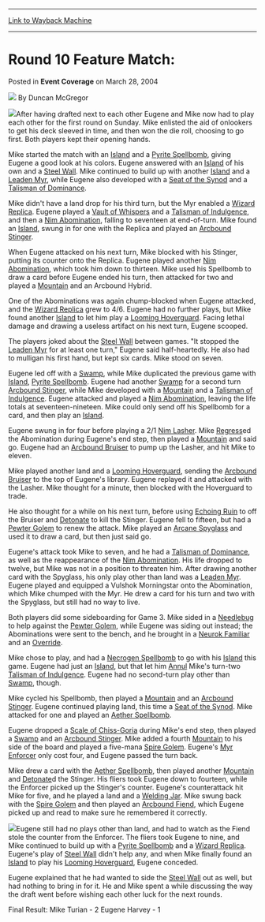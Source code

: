 
---
[Link to Wayback Machine](https://web.archive.org/web/20220627174751/https://magic.wizards.com/en/articles/archive/event-coverage/round-10-feature-match-2004-03-28-1)

[_metadata_:author]:- "Duncan McGregor"
[_metadata_:description]:- "After having drafted next to each other Eugene and Mike now had to play each other for the first round on Sunday. Mike enlisted the aid of onlookers to get his deck sleeved in time, and then won the die roll, choosing to go first. Both players kept their opening hands. Mike started the match with an Island and a Pyrite Spellbomb, giving Eugene a good look at his colors. Eugene"
[_metadata_:generator]:- "Drupal 7 (http://drupal.org)"
[_metadata_:node]:- "550986"
[_metadata_:publish_date]:- "2004-03-28"
[_metadata_:source]:- "div-main-content"
[_metadata_:title]:- "Round 10 Feature Match:"
[_metadata_:wayback_capture_timestamp]:- "2022-06-27 17:47:51"
[_metadata_:wayback_raw_url]:- "https://web.archive.org/web/20220627174751id_/https://magic.wizards.com/en/articles/archive/event-coverage/round-10-feature-match-2004-03-28-1"
[_metadata_:wayback_url]:- "https://magic.wizards.com/en/articles/archive/event-coverage/round-10-feature-match-2004-03-28-1"
---


Round 10 Feature Match:
=======================



 Posted in **Event Coverage**
 on March 28, 2004 






![](https://media.magic.wizards.com/styles/auth_small/public/generic-avatar-150_153.png)
By Duncan McGregor











![](https://media.magic.wizards.com/image_legacy_migration/sideboard/images/gpcol04/dr1_2.jpg)After having drafted next to each other Eugene and Mike now had to play each other for the first round on Sunday. Mike enlisted the aid of onlookers to get his deck sleeved in time, and then won the die roll, choosing to go first. Both players kept their opening hands.


Mike started the match with an [Island](https://gatherer.wizards.com/Pages/Card/Details.aspx?name=Island) and a [Pyrite Spellbomb](https://gatherer.wizards.com/Pages/Card/Details.aspx?name=Pyrite+Spellbomb), giving Eugene a good look at his colors. Eugene answered with an [Island](https://gatherer.wizards.com/Pages/Card/Details.aspx?name=Island) of his own and a [Steel Wall](https://gatherer.wizards.com/Pages/Card/Details.aspx?name=Steel+Wall). Mike continued to build up with another [Island](https://gatherer.wizards.com/Pages/Card/Details.aspx?name=Island) and a [Leaden Myr](https://gatherer.wizards.com/Pages/Card/Details.aspx?name=Leaden+Myr), while Eugene also developed with a [Seat of the Synod](https://gatherer.wizards.com/Pages/Card/Details.aspx?name=Seat+of+the+Synod) and a [Talisman of Dominance](https://gatherer.wizards.com/Pages/Card/Details.aspx?name=Talisman+of+Dominance).


Mike didn't have a land drop for his third turn, but the Myr enabled a [Wizard Replica](https://gatherer.wizards.com/Pages/Card/Details.aspx?name=Wizard+Replica). Eugene played a [Vault of Whispers](https://gatherer.wizards.com/Pages/Card/Details.aspx?name=Vault+of+Whispers) and a [Talisman of Indulgence](https://gatherer.wizards.com/Pages/Card/Details.aspx?name=Talisman+of+Indulgence), and then a [Nim Abomination](https://gatherer.wizards.com/Pages/Card/Details.aspx?name=Nim+Abomination), falling to seventeen at end-of-turn. Mike found an [Island](https://gatherer.wizards.com/Pages/Card/Details.aspx?name=Island), swung in for one with the Replica and played an [Arcbound Stinger](https://gatherer.wizards.com/Pages/Card/Details.aspx?name=Arcbound+Stinger).


When Eugene attacked on his next turn, Mike blocked with his Stinger, putting its counter onto the Replica. Eugene played another [Nim Abomination](https://gatherer.wizards.com/Pages/Card/Details.aspx?name=Nim+Abomination), which took him down to thirteen. Mike used his Spellbomb to draw a card before Eugene ended his turn, then attacked for two and played a [Mountain](https://gatherer.wizards.com/Pages/Card/Details.aspx?name=Mountain) and an Arcbound Hybrid.


One of the Abominations was again chump-blocked when Eugene attacked, and the [Wizard Replica](https://gatherer.wizards.com/Pages/Card/Details.aspx?name=Wizard+Replica) grew to 4/6. Eugene had no further plays, but Mike found another [Island](https://gatherer.wizards.com/Pages/Card/Details.aspx?name=Island) to let him play a [Looming Hoverguard](https://gatherer.wizards.com/Pages/Card/Details.aspx?name=Looming+Hoverguard). Facing lethal damage and drawing a useless artifact on his next turn, Eugene scooped.


The players joked about the [Steel Wall](https://gatherer.wizards.com/Pages/Card/Details.aspx?name=Steel+Wall) between games. "It stopped the [Leaden Myr](https://gatherer.wizards.com/Pages/Card/Details.aspx?name=Leaden+Myr) for at least one turn," Eugene said half-heartedly. He also had to mulligan his first hand, but kept six cards. Mike stood on seven.


Eugene led off with a [Swamp](https://gatherer.wizards.com/Pages/Card/Details.aspx?name=Swamp), while Mike duplicated the previous game with [Island](https://gatherer.wizards.com/Pages/Card/Details.aspx?name=Island), [Pyrite Spellbomb](https://gatherer.wizards.com/Pages/Card/Details.aspx?name=Pyrite+Spellbomb). Eugene had another [Swamp](https://gatherer.wizards.com/Pages/Card/Details.aspx?name=Swamp) for a second turn [Arcbound Stinger](https://gatherer.wizards.com/Pages/Card/Details.aspx?name=Arcbound+Stinger), while Mike developed with a [Mountain](https://gatherer.wizards.com/Pages/Card/Details.aspx?name=Mountain) and a [Talisman of Indulgence](https://gatherer.wizards.com/Pages/Card/Details.aspx?name=Talisman+of+Indulgence). Eugene attacked and played a [Nim Abomination](https://gatherer.wizards.com/Pages/Card/Details.aspx?name=Nim+Abomination), leaving the life totals at seventeen-nineteen. Mike could only send off his Spellbomb for a card, and then play an [Island](https://gatherer.wizards.com/Pages/Card/Details.aspx?name=Island).


Eugene swung in for four before playing a 2/1 [Nim Lasher](https://gatherer.wizards.com/Pages/Card/Details.aspx?name=Nim+Lasher). Mike [Regress](https://gatherer.wizards.com/Pages/Card/Details.aspx?name=Regress)ed the Abomination during Eugene's end step, then played a [Mountain](https://gatherer.wizards.com/Pages/Card/Details.aspx?name=Mountain) and said go. Eugene had an [Arcbound Bruiser](https://gatherer.wizards.com/Pages/Card/Details.aspx?name=Arcbound+Bruiser) to pump up the Lasher, and hit Mike to eleven.


Mike played another land and a [Looming Hoverguard](https://gatherer.wizards.com/Pages/Card/Details.aspx?name=Looming+Hoverguard), sending the [Arcbound Bruiser](https://gatherer.wizards.com/Pages/Card/Details.aspx?name=Arcbound+Bruiser) to the top of Eugene's library. Eugene replayed it and attacked with the Lasher. Mike thought for a minute, then blocked with the Hoverguard to trade.


He also thought for a while on his next turn, before using [Echoing Ruin](https://gatherer.wizards.com/Pages/Card/Details.aspx?name=Echoing+Ruin) to off the Bruiser and [Detonate](https://gatherer.wizards.com/Pages/Card/Details.aspx?name=Detonate) to kill the Stinger. Eugene fell to fifteen, but had a [Pewter Golem](https://gatherer.wizards.com/Pages/Card/Details.aspx?name=Pewter+Golem) to renew the attack. Mike played an [Arcane Spyglass](https://gatherer.wizards.com/Pages/Card/Details.aspx?name=Arcane+Spyglass) and used it to draw a card, but then just said go.


Eugene's attack took Mike to seven, and he had a [Talisman of Dominance](https://gatherer.wizards.com/Pages/Card/Details.aspx?name=Talisman+of+Dominance), as well as the reappearance of the [Nim Abomination](https://gatherer.wizards.com/Pages/Card/Details.aspx?name=Nim+Abomination). His life dropped to twelve, but Mike was not in a position to threaten him. After drawing another card with the Spyglass, his only play other than land was a [Leaden Myr](https://gatherer.wizards.com/Pages/Card/Details.aspx?name=Leaden+Myr). Eugene played and equipped a Vulshok Morningstar onto the Abomination, which Mike chumped with the Myr. He drew a card for his turn and two with the Spyglass, but still had no way to live.


Both players did some sideboarding for Game 3. Mike sided in a [Needlebug](https://gatherer.wizards.com/Pages/Card/Details.aspx?name=Needlebug) to help against the [Pewter Golem](https://gatherer.wizards.com/Pages/Card/Details.aspx?name=Pewter+Golem), while Eugene was siding out instead; the Abominations were sent to the bench, and he brought in a [Neurok Familiar](https://gatherer.wizards.com/Pages/Card/Details.aspx?name=Neurok+Familiar) and an [Override](https://gatherer.wizards.com/Pages/Card/Details.aspx?name=Override).


Mike chose to play, and had a [Necrogen Spellbomb](https://gatherer.wizards.com/Pages/Card/Details.aspx?name=Necrogen+Spellbomb) to go with his [Island](https://gatherer.wizards.com/Pages/Card/Details.aspx?name=Island) this game. Eugene had just an [Island](https://gatherer.wizards.com/Pages/Card/Details.aspx?name=Island), but that let him [Annul](https://gatherer.wizards.com/Pages/Card/Details.aspx?name=Annul) Mike's turn-two [Talisman of Indulgence](https://gatherer.wizards.com/Pages/Card/Details.aspx?name=Talisman+of+Indulgence). Eugene had no second-turn play other than [Swamp](https://gatherer.wizards.com/Pages/Card/Details.aspx?name=Swamp), though.


Mike cycled his Spellbomb, then played a [Mountain](https://gatherer.wizards.com/Pages/Card/Details.aspx?name=Mountain) and an [Arcbound Stinger](https://gatherer.wizards.com/Pages/Card/Details.aspx?name=Arcbound+Stinger). Eugene continued playing land, this time a [Seat of the Synod](https://gatherer.wizards.com/Pages/Card/Details.aspx?name=Seat+of+the+Synod). Mike attacked for one and played an [Aether Spellbomb](https://gatherer.wizards.com/Pages/Card/Details.aspx?name=Aether+Spellbomb).


Eugene dropped a [Scale of Chiss-Goria](https://gatherer.wizards.com/Pages/Card/Details.aspx?name=Scale+of+Chiss-Goria) during Mike's end step, then played a [Swamp](https://gatherer.wizards.com/Pages/Card/Details.aspx?name=Swamp) and an [Arcbound Stinger](https://gatherer.wizards.com/Pages/Card/Details.aspx?name=Arcbound+Stinger). Mike added a fourth [Mountain](https://gatherer.wizards.com/Pages/Card/Details.aspx?name=Mountain) to his side of the board and played a five-mana [Spire Golem](https://gatherer.wizards.com/Pages/Card/Details.aspx?name=Spire+Golem). Eugene's [Myr Enforcer](https://gatherer.wizards.com/Pages/Card/Details.aspx?name=Myr+Enforcer) only cost four, and Eugene passed the turn back.


Mike drew a card with the [Aether Spellbomb](https://gatherer.wizards.com/Pages/Card/Details.aspx?name=Aether+Spellbomb), then played another [Mountain](https://gatherer.wizards.com/Pages/Card/Details.aspx?name=Mountain) and [Detonate](https://gatherer.wizards.com/Pages/Card/Details.aspx?name=Detonate)d the Stinger. His fliers took Eugene down to fourteen, while the Enforcer picked up the Stinger's counter. Eugene's counterattack hit Mike for five, and he played a land and a [Welding Jar](https://gatherer.wizards.com/Pages/Card/Details.aspx?name=Welding+Jar). Mike swung back with the [Spire Golem](https://gatherer.wizards.com/Pages/Card/Details.aspx?name=Spire+Golem) and then played an [Arcbound Fiend](https://gatherer.wizards.com/Pages/Card/Details.aspx?name=Arcbound+Fiend), which Eugene picked up and read to make sure he remembered it correctly.


![](https://media.magic.wizards.com/image_legacy_migration/sideboard/images/gpcol04/dr1_1.jpg)Eugene still had no plays other than land, and had to watch as the Fiend stole the counter from the Enforcer. The fliers took Eugene to nine, and Mike continued to build up with a [Pyrite Spellbomb](https://gatherer.wizards.com/Pages/Card/Details.aspx?name=Pyrite+Spellbomb) and a [Wizard Replica](https://gatherer.wizards.com/Pages/Card/Details.aspx?name=Wizard+Replica). Eugene's play of [Steel Wall](https://gatherer.wizards.com/Pages/Card/Details.aspx?name=Steel+Wall) didn't help any, and when Mike finally found an [Island](https://gatherer.wizards.com/Pages/Card/Details.aspx?name=Island) to play his [Looming Hoverguard](https://gatherer.wizards.com/Pages/Card/Details.aspx?name=Looming+Hoverguard), Eugene conceded.


Eugene explained that he had wanted to side the [Steel Wall](https://gatherer.wizards.com/Pages/Card/Details.aspx?name=Steel+Wall) out as well, but had nothing to bring in for it. He and Mike spent a while discussing the way the draft went before wishing each other luck for the next rounds.


Final Result: Mike Turian - 2 Eugene Harvey - 1








